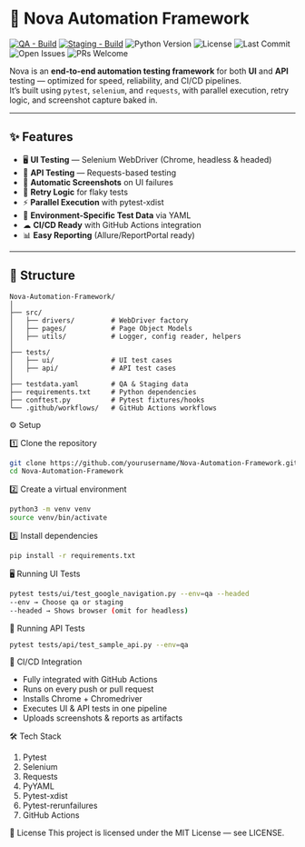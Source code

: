 # 🚀 Nova Automation Framework

[![QA - Build](https://github.com/iamakshayshar/Nova-Automation-Framework/actions/workflows/tests-qa.yml/badge.svg?branch=main)](https://github.com/iamakshayshar/Nova-Automation-Framework/actions/workflows/tests-qa.yml)
[![Staging - Build](https://github.com/iamakshayshar/Nova-Automation-Framework/actions/workflows/tests-staging.yml/badge.svg?branch=main)](https://github.com/iamakshayshar/Nova-Automation-Framework/actions/workflows/tests-staging.yml)
![Python Version](https://img.shields.io/badge/python-3.13%2B-blue)
![License](https://img.shields.io/github/license/iamakshayshar/Nova-Automation-Framework?color=green)
![Last Commit](https://img.shields.io/github/last-commit/iamakshayshar/Nova-Automation-Framework)
![Open Issues](https://img.shields.io/github/issues/iamakshayshar/Nova-Automation-Framework)
![PRs Welcome](https://img.shields.io/badge/PRs-welcome-brightgreen.svg)

Nova is an **end-to-end automation testing framework** for both **UI** and **API** testing — optimized for speed, reliability, and CI/CD pipelines.  
It’s built using `pytest`, `selenium`, and `requests`, with parallel execution, retry logic, and screenshot capture baked in.

---

## ✨ Features
- 🖥 **UI Testing** — Selenium WebDriver (Chrome, headless & headed)
- 🔌 **API Testing** — Requests-based testing
- 📸 **Automatic Screenshots** on UI failures
- 🔁 **Retry Logic** for flaky tests
- ⚡ **Parallel Execution** with pytest-xdist
- 🧪 **Environment-Specific Test Data** via YAML
- ☁ **CI/CD Ready** with GitHub Actions integration
- 📊 **Easy Reporting** (Allure/ReportPortal ready)

---

## 📂 Structure
```text
Nova-Automation-Framework/
│
├── src/
│   ├── drivers/         # WebDriver factory
│   ├── pages/           # Page Object Models
│   ├── utils/           # Logger, config reader, helpers
│
├── tests/
│   ├── ui/              # UI test cases
│   ├── api/             # API test cases
│
├── testdata.yaml        # QA & Staging data
├── requirements.txt     # Python dependencies
├── conftest.py          # Pytest fixtures/hooks
└── .github/workflows/   # GitHub Actions workflows
```

⚙️ Setup

1️⃣ Clone the repository
```bash
git clone https://github.com/yourusername/Nova-Automation-Framework.git
cd Nova-Automation-Framework
```
2️⃣ Create a virtual environment
```bash
python3 -m venv venv
source venv/bin/activate
```
3️⃣ Install dependencies
```bash
pip install -r requirements.txt
```


🖥 Running UI Tests
```bash
pytest tests/ui/test_google_navigation.py --env=qa --headed
--env → Choose qa or staging
--headed → Shows browser (omit for headless)
```
🔌 Running API Tests
```bash
pytest tests/api/test_sample_api.py --env=qa
```
🤖 CI/CD Integration

- Fully integrated with GitHub Actions
- Runs on every push or pull request
- Installs Chrome + Chromedriver 
- Executes UI & API tests in one pipeline 
- Uploads screenshots & reports as artifacts

🛠 Tech Stack

1. Pytest 
2. Selenium 
3. Requests 
4. PyYAML 
5. Pytest-xdist 
6. Pytest-rerunfailures 
7. GitHub Actions

📜 License
This project is licensed under the MIT License — see LICENSE.

